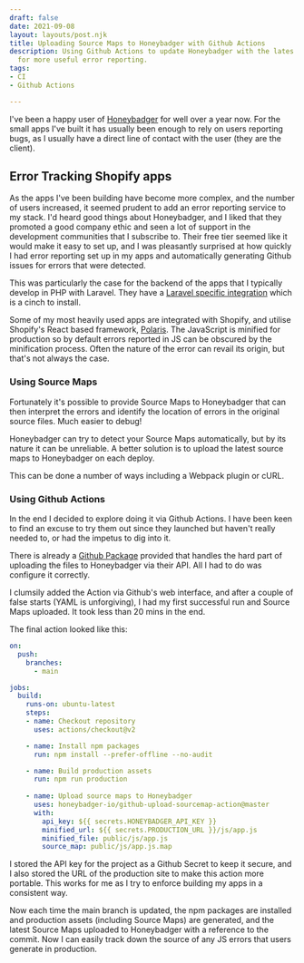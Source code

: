 ```yaml
---
draft: false
date: 2021-09-08
layout: layouts/post.njk
title: Uploading Source Maps to Honeybadger with Github Actions
description: Using Github Actions to update Honeybadger with the lates source maps
  for more useful error reporting.
tags:
- CI
- Github Actions

---
```

I've been a happy user of [Honeybadger](https://www.honeybadger.io/) for well over a year now. For the small apps I've built it has usually been enough to rely on users reporting bugs, as I usually have a direct line of contact with the user (they are the client).

## Error Tracking Shopify apps

As the apps I've been building have become more complex, and the number of users increased, it seemed prudent to add an error reporting service to my stack. I'd heard good things about Honeybadger, and I liked that they promoted a good company ethic and seen a lot of support in the development communities that I subscribe to. Their free tier seemed like it would make it easy to set up, and I was pleasantly surprised at how quickly I had error reporting set up in my apps and automatically generating Github issues for errors that were detected.

This was particularly the case for the backend of the apps that I typically develop in PHP with Laravel. They have a [Laravel specific integration](https://docs.honeybadger.io/lib/php/integration/laravel/) which is a cinch to install.

Some of my most heavily used apps are integrated with Shopify, and utilise Shopify's React based framework, [Polaris](https://polaris.shopify.com/). The JavaScript is minified for production so by default errors reported in JS can be obscured by the minification process. Often the nature of the error can revail its origin, but that's not always the case. 

### Using Source Maps

Fortunately it's possible to provide Source Maps to Honeybadger that can then interpret the errors and identify the location of errors in the original source files. Much easier to debug!

Honeybadger can try to detect your Source Maps automatically, but by its nature it can be unreliable. A better solution is to upload the latest source maps to Honeybadger on each deploy.

This can be done a number of ways including a Webpack plugin or cURL.

### Using Github Actions

In the end I decided to explore doing it via Github Actions. I have been keen to find an excuse to try them out since they launched but haven't really needed to, or had the impetus to dig into it.

There is already a [Github Package](https://github.com/honeybadger-io/github-upload-sourcemap-action) provided that handles the hard part of uploading the files to Honeybadger via their API. All I had to do was configure it correctly.

I clumsily added the Action via Github's web interface, and after a couple of false starts (YAML is unforgiving), I had my first successful run and Source Maps uploaded. It took less than 20 mins in the end.

The final action looked like this:

```yaml
on:
  push:
    branches:
      - main

jobs:
  build:
    runs-on: ubuntu-latest
    steps:
    - name: Checkout repository
      uses: actions/checkout@v2

    - name: Install npm packages
      run: npm install --prefer-offline --no-audit

    - name: Build production assets
      run: npm run production
    
    - name: Upload source maps to Honeybadger
      uses: honeybadger-io/github-upload-sourcemap-action@master
      with:
        api_key: ${{ secrets.HONEYBADGER_API_KEY }}
        minified_url: ${{ secrets.PRODUCTION_URL }}/js/app.js
        minified_file: public/js/app.js
        source_map: public/js/app.js.map
```

I stored the API key for the project as a Github Secret to keep it secure, and I also stored the URL of the production site to make this action more portable. This works for me as I try to enforce building my apps in a consistent way. 

Now each time the main branch is updated, the npm packages are installed and production assets (including Source Maps) are generated, and the latest Source Maps uploaded to Honeybadger with a reference to the commit. Now I can easily track down the source of any JS errors that users generate in production.